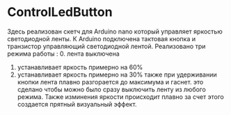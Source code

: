 # ControlLedButton
Здесь реализован скетч для Arduino nano который управляет яркостью светодиодной ленты.
К Arduino подключена тактовая кнопка и транзистор управляющий светодиодной лентой.
Реализовано три режима работы :
  0. лента выключена
  1. устанавливает яркость примерно на 60%
  2. устанавливает яркость примерно на 30%
также при удерживании кнопки лента плавно разгорается до максимума и гаснет. это сделано
чтобы можно было сразу выключить ленту из любого режима.
Также изминения яркости происходит плавно за счет этого создается прятный визуальный эффект.

